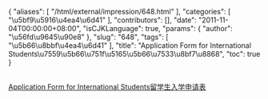 {
    "aliases": [
        "/html/external/impression/648.html"
    ],
    "categories": [
        "\u5bf9\u5916\u4ea4\u6d41"
    ],
    "contributors": [],
    "date": "2011-11-04T00:00:00+08:00",
    "isCJKLanguage": true,
    "params": {
        "author": "\u56fd\u9645\u90e8"
    },
    "slug": "648",
    "tags": [
        "\u5b66\u8bbf\u4ea4\u6d41"
    ],
    "title": "Application Form for International Students\u7559\u5b66\u751f\u5165\u5b66\u7533\u8bf7\u8868",
    "toc": true
}

[<img
    src="https://cdn.tfls.online/mirror/full/f0eba9ffb26316ca8807c234ce38c861956443b4.jpg"
    style="display:block;margin-left:auto;margin-right:auto;"
    decoding="async"
    fetchpriority="auto"
    loading="lazy"
    height="16"
    width="16"
/>](/images/soft/140528/1-14052Q05431637.doc) [Application Form for International Students留学生入学申请表](http://work.tfls.tj.edu.cn/images/soft/140528/1-14052Q05431637.doc)


